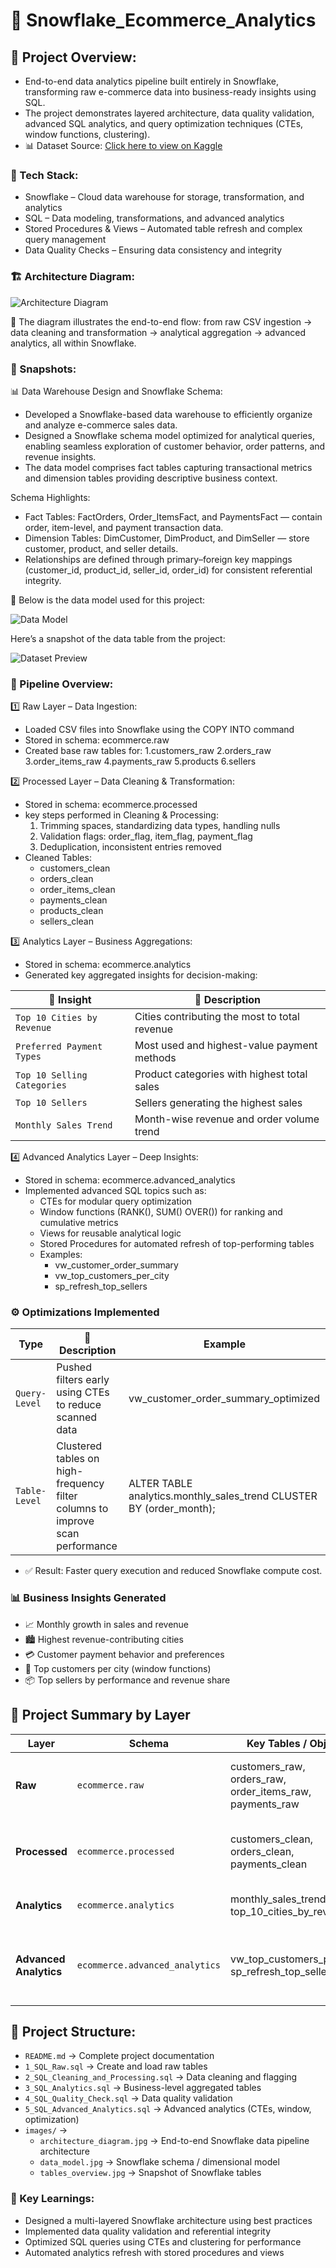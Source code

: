 # 🧊 Snowflake_Ecommerce_Analytics

## 📌 Project Overview:
- End-to-end data analytics pipeline built entirely in Snowflake, transforming raw e-commerce data into business-ready insights using SQL.
- The project demonstrates layered architecture, data quality validation, advanced SQL analytics, and query optimization techniques (CTEs, window functions, clustering).
- 📊 Dataset Source: [Click here to view on Kaggle](https://www.kaggle.com/datasets/olistbr/brazilian-ecommerce?resource=download&select=olist_products_dataset.csv)

### 🧰 Tech Stack:

- Snowflake – Cloud data warehouse for storage, transformation, and analytics
- SQL – Data modeling, transformations, and advanced analytics
- Stored Procedures & Views – Automated table refresh and complex query management
- Data Quality Checks – Ensuring data consistency and integrity

### 🏗️ Architecture Diagram:
![Architecture Diagram](images/architecture_diagram.jpg)

📘 The diagram illustrates the end-to-end flow:
from raw CSV ingestion → data cleaning and transformation → analytical aggregation → advanced analytics, all within Snowflake.

### 📸 Snapshots:
📊 Data Warehouse Design and Snowflake Schema:
 - Developed a Snowflake-based data warehouse to efficiently organize and analyze e-commerce sales data.
 - Designed a Snowflake schema model optimized for analytical queries, enabling seamless exploration of customer behavior, order patterns, and revenue insights.
 - The data model comprises fact tables capturing transactional metrics and dimension tables providing descriptive business context.

Schema Highlights:
 - Fact Tables: FactOrders, Order_ItemsFact, and PaymentsFact — contain order, item-level, and payment transaction data.
 - Dimension Tables: DimCustomer, DimProduct, and DimSeller — store customer, product, and seller details.
 - Relationships are defined through primary–foreign key mappings (customer_id, product_id, seller_id, order_id) for consistent referential integrity.
   
📘 Below is the data model used for this project:

![Data Model](images/data_model.jpg)

Here’s a snapshot of the data table from the project:

![Dataset Preview](images/tables_overview.jpg)

### 🔄 Pipeline Overview:
1️⃣ Raw Layer – Data Ingestion:
- Loaded CSV files into Snowflake using the COPY INTO command
- Stored in schema: ecommerce.raw
- Created base raw tables for:
  1.customers_raw
  2.orders_raw
  3.order_items_raw
  4.payments_raw
  5.products
  6.sellers

2️⃣ Processed Layer – Data Cleaning & Transformation:
- Stored in schema: ecommerce.processed
- key steps performed in Cleaning & Processing:
  1. Trimming spaces, standardizing data types, handling nulls
  2. Validation flags: order_flag, item_flag, payment_flag
  3. Deduplication, inconsistent entries removed
- Cleaned Tables:
   - customers_clean
   - orders_clean
   - order_items_clean
   - payments_clean
   - products_clean
   - sellers_clean

3️⃣ Analytics Layer – Business Aggregations:
- Stored in schema: ecommerce.analytics
- Generated key aggregated insights for decision-making:
  
|           🧩  Insight            |                     📄 Description                   |
|-----------------------------------|------------------------------------------------------|
|     `Top 10 Cities by Revenue`    |     Cities contributing the most to total revenue    |
|     `Preferred Payment Types`     |     Most used and highest-value payment methods      |
|     `Top 10 Selling Categories`   |     Product categories with highest total sales      |
|     `Top 10 Sellers`              |     Sellers generating the highest sales             |
|     `Monthly Sales Trend`         |     Month-wise revenue and order volume trend        |


4️⃣ Advanced Analytics Layer – Deep Insights:
- Stored in schema: ecommerce.advanced_analytics
- Implemented advanced SQL topics such as:
  - CTEs for modular query optimization
  - Window functions (RANK(), SUM() OVER()) for ranking and cumulative metrics
  - Views for reusable analytical logic
  - Stored Procedures for automated refresh of top-performing tables
  - Examples:
      - vw_customer_order_summary
      - vw_top_customers_per_city
      - sp_refresh_top_sellers

### ⚙️ Optimizations Implemented

|       Type      |                    📄 Description                                              |                            Example                                 |
|-----------------|--------------------------------------------------------------------------------|---------------------------------------------------------------------|
|  `Query-Level`  |  Pushed filters early using CTEs to reduce scanned data                        | vw_customer_order_summary_optimized                                 |
|  `Table-Level`  |  Clustered tables on high-frequency filter columns to improve scan performance | ALTER TABLE analytics.monthly_sales_trend CLUSTER BY (order_month); |

- ✅ Result: Faster query execution and reduced Snowflake compute cost.

### 📊 Business Insights Generated
- 📈 Monthly growth in sales and revenue
- 🏙️ Highest revenue-contributing cities
- 💳 Customer payment behavior and preferences
- 👥 Top customers per city (window functions)
- 📦 Top sellers by performance and revenue share

## 🧾 Project Summary by Layer

| Layer | Schema | Key Tables / Objects | Purpose |
|-------|--------|----------------------|----------|
| **Raw** | `ecommerce.raw` | customers_raw, orders_raw, order_items_raw, payments_raw | Data ingestion from CSV using COPY INTO |
| **Processed** | `ecommerce.processed` | customers_clean, orders_clean, payments_clean | Data cleaning, validation flags, deduplication |
| **Analytics** | `ecommerce.analytics` | monthly_sales_trend, top_10_cities_by_revenue | Aggregated business-level insights |
| **Advanced Analytics** | `ecommerce.advanced_analytics` | vw_top_customers_per_city, sp_refresh_top_sellers | Deep analytics using CTEs, window functions, clustering |

## 📂 Project Structure: 
- `README.md` → Complete project documentation
- `1_SQL_Raw.sql` → Create and load raw tables
- `2_SQL_Cleaning_and_Processing.sql` → Data cleaning and flagging
- `3_SQL_Analytics.sql` → Business-level aggregated tables
- `4_SQL_Quality_Check.sql` → Data quality validation
- `5_SQL_Advanced_Analytics.sql` → Advanced analytics (CTEs, window, optimization)
- `images/` →
  - `architecture_diagram.jpg` → End-to-end Snowflake data pipeline architecture
  - `data_model.jpg` → Snowflake schema / dimensional model
  - `tables_overview.jpg` → Snapshot of Snowflake tables
  
### 🧠 Key Learnings:
- Designed a multi-layered Snowflake architecture using best practices  
- Implemented data quality validation and referential integrity  
- Optimized SQL queries using CTEs and clustering for performance  
- Automated analytics refresh with stored procedures and views  

